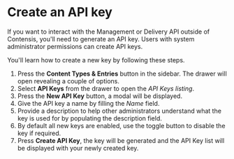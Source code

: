 # Create an API key
If you want to interact with the Management or Delivery API outside of Contensis, you'll need to generate an API key. Users with system administrator permissions can create API keys.

You'll learn how to create a new key by following these steps.

1. Press the **Content Types & Entries** button in the sidebar. The drawer will open revealing a couple of options.
2. Select **API Keys** from the drawer to open the *API Keys listing*.
3. Press the **New API Key** button, a modal will be displayed.
4. Give the API key a name by filling the *Name* field.
5. Provide a description to help other administrators understand what the key is used for by populating the description field.
6. By default all new keys are enabled, use the toggle button to disable the key if required.
7. Press **Create API Key**, the key will be generated and the API Key list will be displayed with your newly created key.
